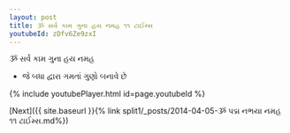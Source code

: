 ```yaml
---
layout: post
title: ૐ સર્વ કામ ગુના હય નમહ ૧૧ ટાઈમ્સ
youtubeId: zDfv6Ze9zxI
---
```

 
 
 ૐ સર્વ કામ ગુના હય નમહ  
 
 -  જે બધા દ્વારા ગમતાં ગુણો બનાવે છે 
 
  
 
  
 
 
 
 
 
 


{% include youtubePlayer.html id=page.youtubeId %}
 
[Next]({{ site.baseurl }}{% link  split1/_posts/2014-04-05-ૐ પદ્મ નભયા નમહ ૧૧ ટાઈમ્સ.md%})
 
